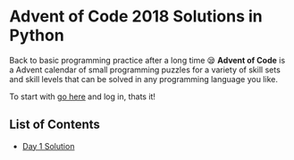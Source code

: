 # Advent of Code 2018 Solutions in Python

Back to basic programming practice after a long time 😪
**Advent of Code** is a Advent calendar of small programming puzzles for a variety of skill sets and skill levels that can be solved in any programming language you like.

To start with [go here](https://adventofcode.com/2018/](https://adventofcode.com/2018/)) and log in, thats it!


## List of Contents

 - [Day 1 Solution](https://github.com/riffAt2013/adventOfCode2018/blob/master/Day1/solve.py)


